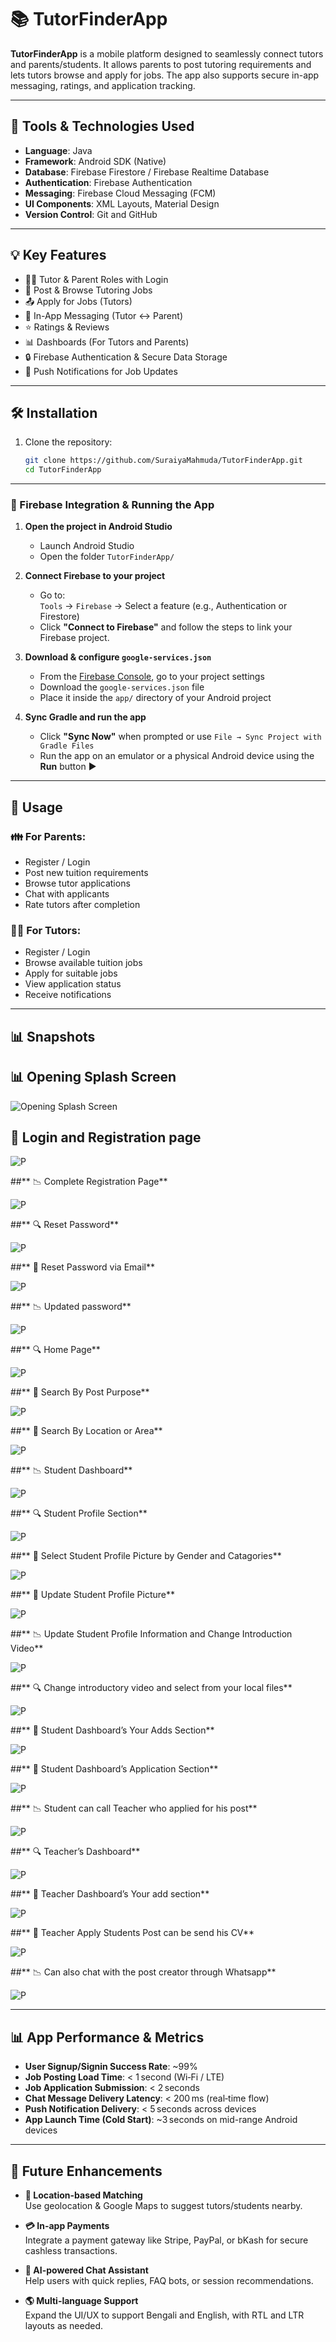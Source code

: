 # 📚 TutorFinderApp

**TutorFinderApp** is a mobile platform designed to seamlessly connect tutors and parents/students. It allows parents to post tutoring requirements and lets tutors browse and apply for jobs. The app also supports secure in-app messaging, ratings, and application tracking.

---

## 🧰 Tools & Technologies Used

- **Language**: Java  
- **Framework**: Android SDK (Native)  
- **Database**: Firebase Firestore / Firebase Realtime Database  
- **Authentication**: Firebase Authentication  
- **Messaging**: Firebase Cloud Messaging (FCM)  
- **UI Components**: XML Layouts, Material Design  
- **Version Control**: Git and GitHub  

---

## 💡 Key Features

- 👨‍🏫 Tutor & Parent Roles with Login
- 📝 Post & Browse Tutoring Jobs
- 📤 Apply for Jobs (Tutors)
- 💬 In-App Messaging (Tutor ↔ Parent)
- ⭐ Ratings & Reviews
- 📊 Dashboards (For Tutors and Parents)
- 🔒 Firebase Authentication & Secure Data Storage
- 🔔 Push Notifications for Job Updates

---

## 🛠️ Installation

1. Clone the repository:
   ```bash
   git clone https://github.com/SuraiyaMahmuda/TutorFinderApp.git
   cd TutorFinderApp

---

### 🔌 Firebase Integration & Running the App

1. **Open the project in Android Studio**  
   - Launch Android Studio  
   - Open the folder `TutorFinderApp/`

2. **Connect Firebase to your project**  
   - Go to:  
     `Tools` → `Firebase` → Select a feature (e.g., Authentication or Firestore)  
   - Click **"Connect to Firebase"** and follow the steps to link your Firebase project.

3. **Download & configure `google-services.json`**  
   - From the [Firebase Console](https://console.firebase.google.com/), go to your project settings  
   - Download the `google-services.json` file  
   - Place it inside the `app/` directory of your Android project

4. **Sync Gradle and run the app**  
   - Click **"Sync Now"** when prompted or use `File → Sync Project with Gradle Files`  
   - Run the app on an emulator or a physical Android device using the **Run** button ▶️

---

## 🔧 Usage

### 👪 For Parents:
- Register / Login
- Post new tuition requirements
- Browse tutor applications
- Chat with applicants
- Rate tutors after completion

### 👨‍🏫 For Tutors:
- Register / Login
- Browse available tuition jobs
- Apply for suitable jobs
- View application status
- Receive notifications

---

## 📊 Snapshots

## 📊 Opening Splash Screen

![Opening Splash Screen](Opening_splash_screen.jpg)

## 🔄 Login and Registration page

![P](Login_and_egistration_page.jpg)

##** 📉 Complete Registration Page**

![P](Complete_registration_page.jpg)

##** 🔍 Reset Password**

![P](Reset_password.jpg)

##** 📂 Reset Password via Email**

![P](Reset_password_via_email.jpg)

##** 📉 Updated password**

![P](Updated_password.jpg)

##** 🔍 Home Page**

![P](Home_page7.jpg)

##** 📂 Search By Post Purpose**

![P](Search_by_post_purpose.jpg)

##** 🔄 Search By Location or Area**

![P](Search_by_location_or_area.jpg)

##** 📉 Student Dashboard**

![P](ml6.png)

##** 🔍 Student Profile Section**

![P](ml7.png)

##** 📂 Select Student Profile Picture by Gender and Catagories**

![P](!Opening_splash_screen.jpg)

##** 🔄 Update Student Profile Picture**

![P](ml2.png)

##** 📉 Update Student Profile Information and Change Introduction Video**

![P](ml6.png)

##** 🔍 Change introductory video and select from your local files**

![P](Change_introductory_video_and_select_from_your_local_files.jpg)

##** 📂 Student Dashboard’s Your Adds Section**

![P](Student_Dashboard’s_Your_adds_section.jpg)

##** 🔄 Student Dashboard’s Application Section**

![P](Student_Dashboard’s_Application_Section.jpg)

##** 📉 Student can call Teacher who applied for his post**

![P](ml6.png)

##** 🔍 Teacher’s Dashboard**

![P](Teacher’s_Dashboard.jpg)

##** 📂 Teacher Dashboard’s Your add section**

![P](Teacher_Dashboard’s_Your_add_section.jpg)

##** 🔄 Teacher Apply Students Post can be send his CV**

![P](Teacher_Apply_Students_Post_can_be_send_his_cv.jpg)

##** 📉 Can also chat with the post creator through Whatsapp**

![P](Can_also_chat_with_the_post_creator_through_Whatsapp.jpg)

---

## 📊 App Performance & Metrics

- **User Signup/Signin Success Rate**: ~99%  
- **Job Posting Load Time**: < 1 second (Wi‑Fi / LTE)  
- **Job Application Submission**: < 2 seconds  
- **Chat Message Delivery Latency**: < 200 ms (real‑time flow)  
- **Push Notification Delivery**: < 5 seconds across devices  
- **App Launch Time (Cold Start)**: ~3 seconds on mid-range Android devices  

---

## 🚀 Future Enhancements

- **📍 Location-based Matching**  
  Use geolocation & Google Maps to suggest tutors/students nearby.

- **💳 In-app Payments**  
  Integrate a payment gateway like Stripe, PayPal, or bKash for secure cashless transactions.

- **🧰 AI-powered Chat Assistant**  
  Help users with quick replies, FAQ bots, or session recommendations.

- **🌎 Multi-language Support**  
  Expand the UI/UX to support Bengali and English, with RTL and LTR layouts as needed.
   
